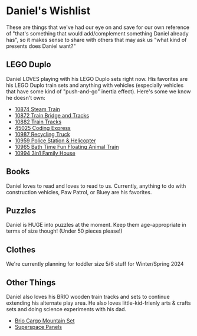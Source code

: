 # Daniel's Wishlist
These are things that we've had our eye on and save for our own reference of "that's something that would add/complement something Daniel already has", so it makes sense to share with others that may ask us "what kind of presents does Daniel want?"

## LEGO Duplo
Daniel LOVES playing with his LEGO Duplo sets right now. His favorites are his LEGO Duplo train sets and anything with vehicles (especially vehicles that have some kind of "push-and-go" inertia effect). Here's some we know he doesn't own:
- [10874 Steam Train](https://www.lego.com/en-us/product/steam-train-10874)
- [10872 Train Bridge and Tracks](https://www.lego.com/en-us/product/train-bridge-and-tracks-10872)
- [10882 Train Tracks](https://www.lego.com/en-us/product/train-tracks-10882)
- [45025 Coding Express](https://www.lego.com/en-us/product/coding-express-45025)
- [10987 Recycling Truck](https://www.lego.com/en-us/product/recycling-truck-10987)
- [10959 Police Station & Helicopter](https://www.lego.com/en-us/product/police-station-helicopter-10959)
- [10965 Bath Time Fun Floating Animal Train](https://www.lego.com/en-us/product/bath-time-fun-floating-animal-train-10965)
- [10994 3in1 Family House](https://www.lego.com/en-us/product/3in1-family-house-10994)

## Books
Daniel loves to read and loves to read to us. Currently, anything to do with construction vehicles, Paw Patrol, or Bluey are his favorites.

## Puzzles
Daniel is HUGE into puzzles at the moment. Keep them age-appropriate in terms of size though! (Under 50 pieces please!)

## Clothes
We're currently planning for toddler size 5/6 stuff for Winter/Spring 2024

## Other Things
Daniel also loves his BRIO wooden train tracks and sets to continue extending his alternate play area. He also loves little-kid-frienly arts & crafts sets and doing science experiments with his dad.
- [Brio Cargo Mountain Set](https://www.amazon.com/Mountain-Experience-FSC-Certified-Materials-Addition/dp/B09TPFTH6J/ref=pd_rhf_eetyp_s_bmx_gp_f31qun6o_d_sccl_1_1/138-8429311-3931027?pd_rd_w=EylJC&content-id=amzn1.sym.290a16bf-71f2-4029-ad09-49a6e57cf925&pf_rd_p=290a16bf-71f2-4029-ad09-49a6e57cf925&pf_rd_r=SQPSJQC18FM6PZWAG09Y&pd_rd_wg=YG3EX&pd_rd_r=0532eb45-9c51-49c6-a1bb-bc32bc9cc159&pd_rd_i=B09TPFTH6J&psc=1)
- [Superspace Panels](https://www.getsuperspace.com/products/the-big-set)